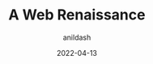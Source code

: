 ---
author: anildash
date: 2022-04-13
draft: true
tags:
  - web
  - meta
target_url: https://anildash.com/2022/04/13/a-web-renaissance/
title: A Web Renaissance
---